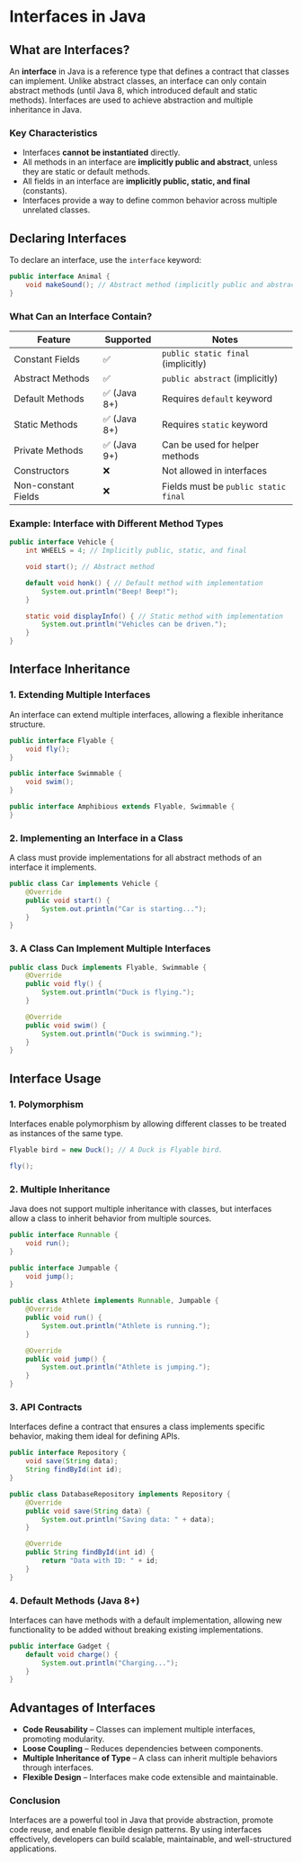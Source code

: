 # Interfaces in Java

## What are Interfaces?

An **interface** in Java is a reference type that defines a contract that classes can implement. Unlike abstract
classes, an interface can only contain abstract methods (until Java 8, which introduced default and static methods).
Interfaces are used to achieve abstraction and multiple inheritance in Java.

### **Key Characteristics**

- Interfaces **cannot be instantiated** directly.
- All methods in an interface are **implicitly public and abstract**, unless they are static or default methods.
- All fields in an interface are **implicitly public, static, and final** (constants).
- Interfaces provide a way to define common behavior across multiple unrelated classes.

## Declaring Interfaces

To declare an interface, use the `interface` keyword:

```java
public interface Animal {
    void makeSound(); // Abstract method (implicitly public and abstract)
}
```

### **What Can an Interface Contain?**

| Feature             | Supported   | Notes                                |
|---------------------|-------------|--------------------------------------|
| Constant Fields     | ✅           | `public static final` (implicitly)   |
| Abstract Methods    | ✅           | `public abstract` (implicitly)       |
| Default Methods     | ✅ (Java 8+) | Requires `default` keyword           |
| Static Methods      | ✅ (Java 8+) | Requires `static` keyword            |
| Private Methods     | ✅ (Java 9+) | Can be used for helper methods       |
| Constructors        | ❌           | Not allowed in interfaces            |
| Non-constant Fields | ❌           | Fields must be `public static final` |

### **Example: Interface with Different Method Types**

```java
public interface Vehicle {
    int WHEELS = 4; // Implicitly public, static, and final

    void start(); // Abstract method

    default void honk() { // Default method with implementation
        System.out.println("Beep! Beep!");
    }

    static void displayInfo() { // Static method with implementation
        System.out.println("Vehicles can be driven.");
    }
}
```

## Interface Inheritance

### **1. Extending Multiple Interfaces**

An interface can extend multiple interfaces, allowing a flexible inheritance structure.

```java
public interface Flyable {
    void fly();
}

public interface Swimmable {
    void swim();
}

public interface Amphibious extends Flyable, Swimmable {
}
```

### **2. Implementing an Interface in a Class**

A class must provide implementations for all abstract methods of an interface it implements.

```java
public class Car implements Vehicle {
    @Override
    public void start() {
        System.out.println("Car is starting...");
    }
}
```

### **3. A Class Can Implement Multiple Interfaces**

```java
public class Duck implements Flyable, Swimmable {
    @Override
    public void fly() {
        System.out.println("Duck is flying.");
    }

    @Override
    public void swim() {
        System.out.println("Duck is swimming.");
    }
}
```

## Interface Usage

### **1. Polymorphism**

Interfaces enable polymorphism by allowing different classes to be treated as instances of the same type.

```java
Flyable bird = new Duck(); // A Duck is Flyable bird.

fly();
```

### **2. Multiple Inheritance**

Java does not support multiple inheritance with classes, but interfaces allow a class to inherit behavior from multiple
sources.

```java
public interface Runnable {
    void run();
}

public interface Jumpable {
    void jump();
}

public class Athlete implements Runnable, Jumpable {
    @Override
    public void run() {
        System.out.println("Athlete is running.");
    }

    @Override
    public void jump() {
        System.out.println("Athlete is jumping.");
    }
}
```

### **3. API Contracts**

Interfaces define a contract that ensures a class implements specific behavior, making them ideal for defining APIs.

```java
public interface Repository {
    void save(String data);
    String findById(int id);
}

public class DatabaseRepository implements Repository {
    @Override
    public void save(String data) {
        System.out.println("Saving data: " + data);
    }

    @Override
    public String findById(int id) {
        return "Data with ID: " + id;
    }
}
```

### **4. Default Methods (Java 8+)**

Interfaces can have methods with a default implementation, allowing new functionality to be added without breaking
existing implementations.

```java
public interface Gadget {
    default void charge() {
        System.out.println("Charging...");
    }
}
```

## Advantages of Interfaces

- **Code Reusability** – Classes can implement multiple interfaces, promoting modularity.
- **Loose Coupling** – Reduces dependencies between components.
- **Multiple Inheritance of Type** – A class can inherit multiple behaviors through interfaces.
- **Flexible Design** – Interfaces make code extensible and maintainable.

### **Conclusion**

Interfaces are a powerful tool in Java that provide abstraction, promote code reuse, and enable flexible design
patterns. By using interfaces effectively, developers can build scalable, maintainable, and well-structured
applications.

